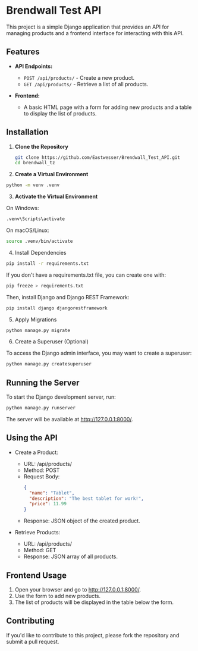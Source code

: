 # Brendwall Test API

This project is a simple Django application that provides an API for managing products 
and a frontend interface for interacting with this API. 

## Features

- **API Endpoints:**
  - `POST /api/products/` - Create a new product.
  - `GET /api/products/` - Retrieve a list of all products.

- **Frontend:**
  - A basic HTML page with a form for adding new products and a table to display the list of products.

## Installation

1. **Clone the Repository**

   ```bash
   git clone https://github.com/Eastwesser/Brendwall_Test_API.git
   cd brendwall_tz
   ```
   
2. **Create a Virtual Environment**

  ```bash
  python -m venv .venv
  ```

3. **Activate the Virtual Environment**

On Windows:

  ```bash
  .venv\Scripts\activate
  ```
On macOS/Linux:

  ```bash
  source .venv/bin/activate
  ```

4. Install Dependencies

  ```bash
  pip install -r requirements.txt
  ```

If you don't have a requirements.txt file, you can create one with:

  ```bash
  pip freeze > requirements.txt
  ```

Then, install Django and Django REST Framework:

  ```bash
  pip install django djangorestframework
  ```

5. Apply Migrations

  ```bash
  python manage.py migrate
  ```

6. Create a Superuser (Optional)

To access the Django admin interface, you may want to create a superuser:

  ```bash
  python manage.py createsuperuser
  ```

## Running the Server
To start the Django development server, run:

  ```bash
  python manage.py runserver
  ```

The server will be available at http://127.0.0.1:8000/.

## Using the API
- Create a Product:

  - URL: /api/products/
  - Method: POST
  - Request Body:
    ```json
    {
      "name": "Tablet",
      "description": "The best tablet for work!",
      "price": 11.99
    }
    ```
  - Response: JSON object of the created product.
  
- Retrieve Products:

    - URL: /api/products/
    - Method: GET
    - Response: JSON array of all products.

## Frontend Usage
1. Open your browser and go to http://127.0.0.1:8000/.
2. Use the form to add new products.
3. The list of products will be displayed in the table below the form.

## Contributing
If you'd like to contribute to this project, please fork the repository and submit a pull request.

